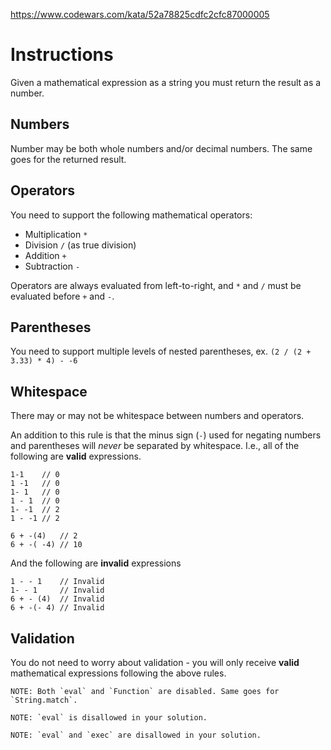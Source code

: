 https://www.codewars.com/kata/52a78825cdfc2cfc87000005

# Instructions

Given a mathematical expression as a string you must return the result as a number.

## Numbers
Number may be both whole numbers and/or decimal numbers. The same goes for the returned result.

## Operators
You need to support the following mathematical operators:

 - Multiplication `*`
 - Division `/` (as true division)
 - Addition `+`
 - Subtraction `-`

Operators are always evaluated from left-to-right, and `*` and `/` must be evaluated before `+` and `-`.

## Parentheses
You need to support multiple levels of nested parentheses, ex. `(2 / (2 + 3.33) * 4) - -6`

## Whitespace
There may or may not be whitespace between numbers and operators.

An addition to this rule is that the minus sign (`-`) used for negating numbers and parentheses will *never* be separated by whitespace. I.e., all of the following are **valid** expressions.

```
1-1    // 0
1 -1   // 0
1- 1   // 0
1 - 1  // 0
1- -1  // 2
1 - -1 // 2

6 + -(4)   // 2
6 + -( -4) // 10
```

And the following are **invalid** expressions
```
1 - - 1    // Invalid
1- - 1     // Invalid
6 + - (4)  // Invalid
6 + -(- 4) // Invalid
```

## Validation
You do not need to worry about validation - you will only receive **valid** mathematical expressions following the above rules.

```if:javascript
NOTE: Both `eval` and `Function` are disabled. Same goes for `String.match`.
```

```if:php
NOTE: `eval` is disallowed in your solution.
```

```if:python
NOTE: `eval` and `exec` are disallowed in your solution.
```